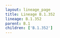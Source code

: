 ```yaml
---
layout: lineage_page
title: Lineage B.1.352
lineage: B.1.352
parent: B.1
children: ['B.1.352']
---
```

